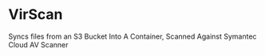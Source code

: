 # VirScan
Syncs files from an S3 Bucket Into A Container, Scanned Against Symantec Cloud AV Scanner
